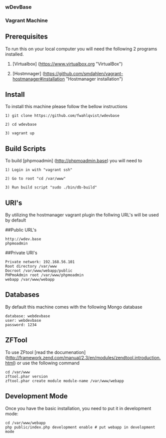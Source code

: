 ### wDevBase

### Vagrant Machine

## Prerequisites

To run this on your local computer you will need the following 2 programs installed.

1) [Virtualbox] (https://www.virtualbox.org "VirtualBox")

2) [Hostmnager] (https://github.com/smdahlen/vagrant-hostmanager#installation "Hostmanager installation")

 
## Install 

To install this machine please follow the bellow instructions

    1) git clone https://github.com/fwahlqvist/wdevbase

    2) cd wdevbase

    3) vagrant up

## Build Scripts

To build [phpmoadmin] (http://phpmoadmin.base) you will need to
    
    1) Login in with "vagrant ssh"
    
    2) Go to root "cd /var/www"

    3) Run build script "sudo ./bin/db-build"

## URI's

By utilizing the hostmanager vagrant plugin the follwing URL's will be used by default

##Public URL's
    
    http://wdev.base
    phpmoadmin
    
  
##Private URI's
    
    Private network: 192.168.56.101
    Root directory /var/www
    Docroot /var/www/webapp/public
    PHPmoAdmin root /var/www/phpmoadmin
    webapp /var/www/webapp

## Databases
    
By default this machine comes with the following Mongo database

    database: webdevbase
    user: webdevbase
    password: 1234

## ZFTool

To use ZFtool [read the documenation] (http://framework.zend.com/manual/2.3/en/modules/zendtool.introduction.html) or use the following command

    cd /var/www
    zftool.phar version
    zftool.phar create module module-name /var/www/webapp
    
## Development Mode

Once you have the basic installation, you need to put it in development mode:
    
    cd /var/www/webapp
    php public/index.php development enable # put webapp in development mode
